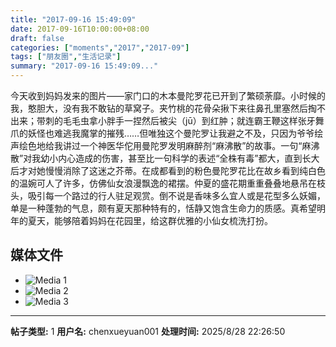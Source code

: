 ```yaml
---
title: "2017-09-16 15:49:09"
date: 2017-09-16T10:00:00+08:00
draft: false
categories: ["moments","2017","2017-09"]
tags: ["朋友圈","生活记录"]
summary: "2017-09-16 15:49:09..."
---
```


今天收到妈妈发来的图片——家门口的木本曼陀罗花已开到了繁硕荼靡。小时候的我，憨胆大，没有我不敢钻的草窝子。夹竹桃的花骨朵揪下来往鼻孔里塞然后掏不出来；带刺的毛毛虫拿小胖手一捏然后被尖（jū）到红肿；就连霸王鞭这样张牙舞爪的妖怪也难逃我魔掌的摧残……但唯独这个曼陀罗让我避之不及，只因为爷爷绘声绘色地给我讲过一个神医华佗用曼陀罗发明麻醉剂“麻沸散”的故事。一句“麻沸散”对我幼小内心造成的伤害，甚至比一句科学的表述“全株有毒”都大，直到长大后才对她慢慢消除了这迷之芥蒂。在成都看到的粉色曼陀罗花比在故乡看到纯白色的温婉可人了许多，仿佛仙女浪漫飘逸的裙摆。仲夏的盛花期重重叠叠地悬吊在枝头，吸引每一个路过的行人驻足观赏。倒不说是香味多么宜人或是花型多么妖媚，单是一种蓬勃的气息，颇有夏天那种特有的，恬静又饱含生命力的质感。真希望明年的夏天，能够陪着妈妈在花园里，给这群优雅的小仙女梳洗打扮。

## 媒体文件

- ![Media 1](/Moments/photos/2017-09-16/201709161549090.jpg)
- ![Media 2](/Moments/photos/2017-09-16/201709161549091.jpg)
- ![Media 3](/Moments/photos/2017-09-16/201709161549092.jpg)

---

**帖子类型:** 1
**用户名:** chenxueyuan001
**处理时间:** 2025/8/28 22:26:50